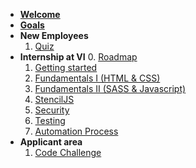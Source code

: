- [__Welcome__](welcome.md)
- [__Goals__](goals.md)
- __New Employees__
  1. [Quiz](quiz.md)
- __Internship at VI__
  0. [Roadmap](roadmap.md)
  1. [Getting started](getting-started.md)
  2. [Fundamentals I (HTML & CSS)](fundamentals-1.md)
  3. [Fundamentals II (SASS & Javascript)](fundamentals-2.md)
  4. [StencilJS](stenciljs.md)
  5. [Security](security.md)
  6. [Testing](testing.md)
  7. [Automation Process](automation.md)
- __Applicant area__
  1. [Code Challenge](code-challenge.md)
